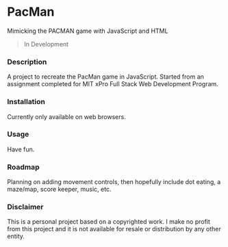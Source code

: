 # PacMan
Mimicking the PACMAN game with JavaScript and HTML

> In Development

### Description
A project to recreate the PacMan game in JavaScript. Started from an assignment completed for MIT xPro Full Stack Web Development Program.

### Installation
Currently only available on web browsers.

### Usage
Have fun.

<!--### Support-->

### Roadmap
Planning on adding movement controls, then hopefully include dot eating, a maze/map, score keeper, music, etc.

### Disclaimer
<!--License-->
This is a personal project based on a copyrighted work. I make no profit from this project and it is not available for resale or distribution by any other entity.

